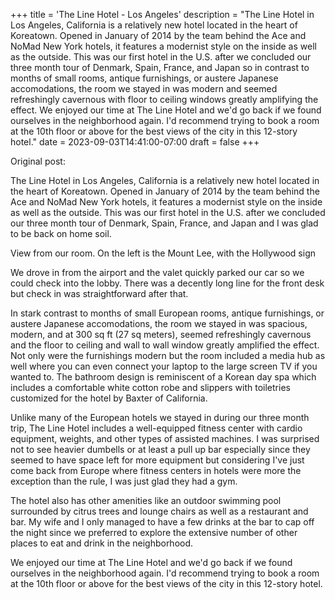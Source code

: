 +++
title = 'The Line Hotel - Los Angeles'
description = "The Line Hotel in Los Angeles, California is a relatively new hotel located in the heart of Koreatown. Opened in January of 2014 by the team behind the Ace and NoMad New York hotels, it features a modernist style on the inside as well as the outside. This was our first hotel in the U.S. after we concluded our three month tour of Denmark, Spain, France, and Japan so in contrast to months of small rooms, antique furnishings, or austere Japanese accomodations, the room we stayed in was modern and seemed refreshingly cavernous with floor to ceiling windows greatly amplifying the effect. We enjoyed our time at The Line Hotel and we'd go back if we found ourselves in the neighborhood again. I'd recommend trying to book a room at the 10th floor or above for the best views of the city in this 12-story hotel."
date = 2023-09-03T14:41:00-07:00
draft = false
+++

Original post:

The Line Hotel in Los Angeles, California is a relatively new hotel located in the heart of Koreatown. Opened in January of 2014 by the team behind the Ace and NoMad New York hotels, it features a modernist style on the inside as well as the outside. This was our first hotel in the U.S. after we concluded our three month tour of Denmark, Spain, France, and Japan and I was glad to be back on home soil.

View from our room. On the left is the Mount Lee, with the Hollywood sign

We drove in from the airport and the valet quickly parked our car so we could check into the lobby. There was a decently long line for the front desk but check in was straightforward after that.

In stark contrast to months of small European rooms, antique furnishings, or austere Japanese accomodations, the room we stayed in was spacious, modern, and at 300 sq ft (27 sq meters), seemed refreshingly cavernous and the floor to ceiling and wall to wall window greatly amplified the effect. Not only were the furnishings modern but the room included a media hub as well where you can even connect your laptop to the large screen TV if you wanted to. The bathroom design is reminiscent of a Korean day spa which includes a comfortable white cotton robe and slippers with toiletries customized for the hotel by Baxter of California.

Unlike many of the European hotels we stayed in during our three month trip, The Line Hotel includes a well-equipped fitness center with cardio equipment, weights, and other types of assisted machines. I was surprised not to see heavier dumbells or at least a pull up bar especially since they seemed to have space left for more equipment but considering I've just come back from Europe where fitness centers in hotels were more the exception than the rule, I was just glad they had a gym.

The hotel also has other amenities like an outdoor swimming pool surrounded by citrus trees and lounge chairs as well as a restaurant and bar. My wife and I only managed to have a few drinks at the bar to cap off the night since we preferred to explore the extensive number of other places to eat and drink in the neighborhood.

We enjoyed our time at The Line Hotel and we'd go back if we found ourselves in the neighborhood again. I'd recommend trying to book a room at the 10th floor or above for the best views of the city in this 12-story hotel.